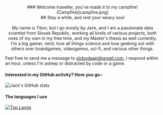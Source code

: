 <p align="center">
  ### Welcome traveller, you've made it to my campfire!
  <br/>
  (Campfire)[campfire.png]
  <br/>
  ## Stay a while, and rest your weary soul
  <br/>
  <br/>
  My name is Tibor, but I go mostly by Jack, and I am a passionate data scientist from Slovak Republic, working all kinds of various projects, both ones of my own in my free time, and my Master's thesis as well currently. I'm a big gamer, nerd, love all things science and love geeking out with others over boardgames, videogames, sci-fi, and various other things.
  
  Feel free to send me a message to <slobodaapl@gmail.com>, I respond within an hour, unless I'm asleep or distracted by code or a game.
  <br/>
  #### Interested in my GitHub activity? Here you go~
  ![Jack's GitHub stats](https://github-readme-stats.vercel.app/api?username=slobodaapl&count_private=true&show_icons=true&theme=cobalt)
  <br/>
  #### The languages I use
  [![Top Langs](https://github-readme-stats.vercel.app/api/top-langs/?username=slobodaapl)](https://github.com/anuraghazra/github-readme-stats)
  <br/>
</p>
